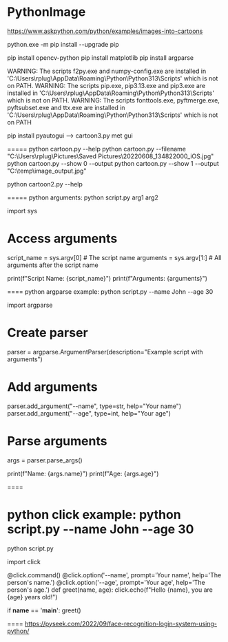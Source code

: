 # PythonImage

https://www.askpython.com/python/examples/images-into-cartoons

python.exe -m pip install --upgrade pip

pip install opencv-python
pip install matplotlib
pip install argparse


  WARNING: The scripts f2py.exe and numpy-config.exe are installed in 'C:\Users\rplug\AppData\Roaming\Python\Python313\Scripts' which is not on PATH.
  WARNING: The scripts pip.exe, pip3.13.exe and pip3.exe are installed in 'C:\Users\rplug\AppData\Roaming\Python\Python313\Scripts' which is not on PATH.
  WARNING: The scripts fonttools.exe, pyftmerge.exe, pyftsubset.exe and ttx.exe are installed in 'C:\Users\rplug\AppData\Roaming\Python\Python313\Scripts' which is not on PATH

pip install pyautogui --> cartoon3.py met gui

=====
python cartoon.py --help
python cartoon.py --filename "C:\Users\rplug\Pictures\Saved Pictures\20220608_134822000_iOS.jpg"
python cartoon.py --show 0 --output
python cartoon.py --show 1 --output "C:\temp\image_output.jpg"

python cartoon2.py --help


=====
python arguments: python script.py arg1 arg2

import sys

# Access arguments
script_name = sys.argv[0]  # The script name
arguments = sys.argv[1:]   # All arguments after the script name

print(f"Script Name: {script_name}")
print(f"Arguments: {arguments}")

====
python argparse example: python script.py --name John --age 30

import argparse

# Create parser
parser = argparse.ArgumentParser(description="Example script with arguments")

# Add arguments
parser.add_argument("--name", type=str, help="Your name")
parser.add_argument("--age", type=int, help="Your age")

# Parse arguments
args = parser.parse_args()

print(f"Name: {args.name}")
print(f"Age: {args.age}")

====
# python click example: python script.py --name John --age 30
python script.py

import click

@click.command()
@click.option('--name', prompt='Your name', help='The person\'s name.')
@click.option('--age', prompt='Your age', help='The person\'s age.')
def greet(name, age):
    click.echo(f"Hello {name}, you are {age} years old!")

if __name__ == '__main__':
    greet()

====
https://pyseek.com/2022/09/face-recognition-login-system-using-python/